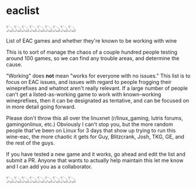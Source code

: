 # eaclist

𓆏𓆏𓆏𓆏𓆏𓆏𓆏𓆏𓆏

List of EAC games and whether they're known to be working with wine


This is to sort of manage the chaos of a couple hundred people testing around 100 games, so we can find any trouble areas, and determine the cause. 

"Working" does **not** mean "works for everyone with no issues." This list is to focus on EAC issues, and issues with regard to people frogging their wineprefixes and whatnot aren't really relevant. If a large number of people can't get a listed-as-working game to work with known-working wineprefixes, then it can be designated as tentative, and can be focused on in more detail going forward.


Please don't throw this all over the linuxnet (r/linux_gaming, lutris forums, gamingonlinux, etc.) Obviously I can't stop you, but the more random people that've been on Linux for 3 days that show up trying to run this wine-eac, the more chaotic it gets for Guy, Blitzcrank, Josh, TKG, GE, and the rest of the guys. 

If you have tested a new game and it works, go ahead and edit the list and submit a PR. Anyone that wants to actually help maintain this let me know and I can add you as a collaborator. 

𓆏𓆏𓆏𓆏𓆏𓆏𓆏𓆏𓆏
